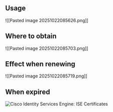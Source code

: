 
## Usage

![[Pasted image 20251022085626.png]]

## Where to obtain

![[Pasted image 20251022085703.png]]

## Effect when renewing

![[Pasted image 20251022085719.png]]

## When expired

![Cisco Identity Services Engine: ISE Certificates](https://www.lookingpoint.com/hubfs/image-png-Mar-31-2023-04-49-41-2087-PM.png)
